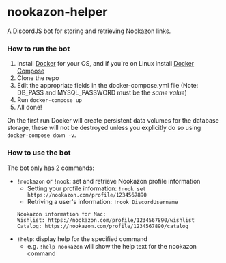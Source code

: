 # nookazon-helper
A DiscordJS bot for storing and retrieving Nookazon links.

### How to run the bot
1) Install [Docker](https://docs.docker.com/get-docker/) for your OS, and if you're on Linux install [Docker Compose](https://docs.docker.com/compose/install/)
2) Clone the repo
3) Edit the appropriate fields in the docker-compose.yml file (Note: DB_PASS and MYSQL_PASSWORD must be the *same value*)
4) Run `docker-compose up`
5) All done!

On the first run Docker will create persistent data volumes for the database storage, these will not be destroyed unless you explicitly do so using `docker-compose down -v`.

### How to use the bot
The bot only has 2 commands:
- `!nookazon` or `!nook`: set and retrieve Nookazon profile information
  - Setting your profile information: `!nook set https://nookazon.com/profile/1234567890`
  - Retriving a user's information: `!nook DiscordUsername`
  ```
  Nookazon information for Mac:
  Wishlist: https://nookazon.com/profile/1234567890/wishlist
  Catalog: https://nookazon.com/profile/1234567890/catalog
  ```  
- `!help`: display help for the specified command
  - e.g. `!help nookazon` will show the help text for the nookazon command
  

